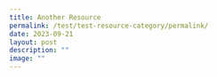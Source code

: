 ```yaml
---
title: Another Resource
permalink: /test/test-resource-category/permalink/
date: 2023-09-21
layout: post
description: ""
image: ""
---
```

